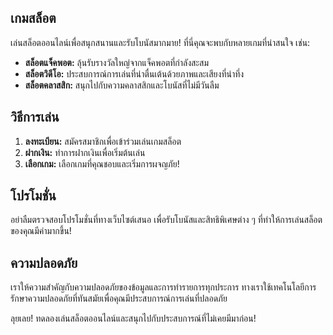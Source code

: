 ## เกมสล็อต

เล่นสล็อตออนไลน์เพื่อสนุกสนานและรับโบนัสมากมาย! ที่นี่คุณจะพบกับหลายเกมที่น่าสนใจ เช่น:

- **สล็อตแจ็คพอต:** ลุ้นรับรางวัลใหญ่จากแจ็คพอตที่กำลังสะสม
- **สล็อตวิดีโอ:** ประสบการณ์การเล่นที่น่าตื่นเต้นด้วยภาพและเสียงที่น่าทึ่ง
- **สล็อตคลาสสิก:** สนุกไปกับความคลาสสิกและโบนัสที่ไม่มีวันลืม

## วิธีการเล่น

1. **ลงทะเบียน:** สมัครสมาชิกเพื่อเข้าร่วมเล่นเกมสล็อต
2. **ฝากเงิน:** ทำการฝากเงินเพื่อเริ่มต้นเล่น
3. **เลือกเกม:** เลือกเกมที่คุณชอบและเริ่มการผจญภัย!

## โปรโมชั่น

อย่าลืมตรวจสอบโปรโมชั่นที่ทางเว็บไซต์เสนอ เพื่อรับโบนัสและสิทธิพิเศษต่าง ๆ ที่ทำให้การเล่นสล็อตของคุณมีค่ามากขึ้น!

## ความปลอดภัย

เราให้ความสำคัญกับความปลอดภัยของข้อมูลและการทำรายการทุกประการ ทางเราใช้เทคโนโลยีการรักษาความปลอดภัยที่ทันสมัยเพื่อคุณมีประสบการณ์การเล่นที่ปลอดภัย

ลุยเลย! ทดลองเล่นสล็อตออนไลน์และสนุกไปกับประสบการณ์ที่ไม่เคยมีมาก่อน!